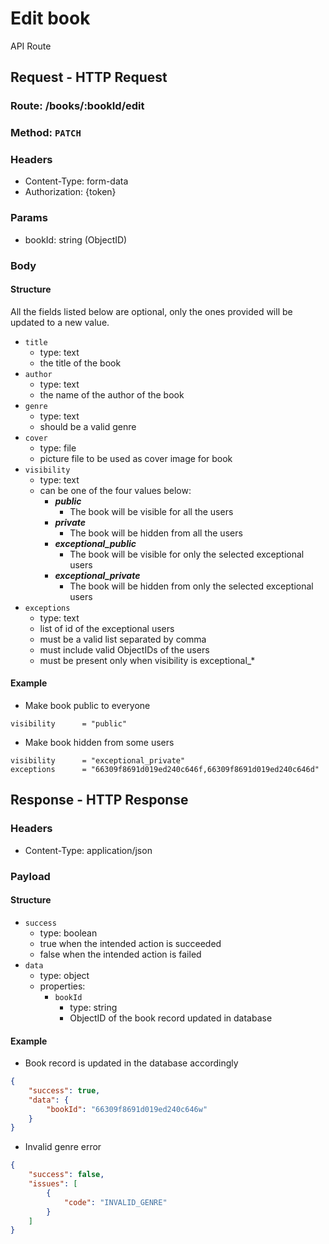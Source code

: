 # Edit book
API Route

## Request - HTTP Request
### Route: /books/:bookId/edit
### Method: `PATCH`
### Headers
- Content-Type: form-data
- Authorization: {token}
### Params
- bookId: string (ObjectID)
### Body
#### Structure
All the fields listed below are optional, only the ones provided will be updated to a new value.
- `title`
  - type: text
  - the title of the book
- `author`
  - type: text
  - the name of the author of the book
- `genre`
  - type: text
  - should be a valid genre
- `cover`
  - type: file
  - picture file to be used as cover image for book
- `visibility`
  - type: text
  - can be one of the four values below:
    - ***public***
      - The book will be visible for all the users
    - ***private***
      - The book will be hidden from all the users
    - ***exceptional_public***
      - The book will be visible for only the selected exceptional users
    - ***exceptional_private***
      - The book will be hidden from only the selected exceptional users
- `exceptions`
  - type: text
  - list of id of the exceptional users
  - must be a valid list separated by comma
  - must include valid ObjectIDs of the users
  - must be present only when visibility is exceptional_*
#### Example
- Make book public to everyone
```form-data
visibility      = "public"
```
- Make book hidden from some users
```form-data
visibility      = "exceptional_private"
exceptions      = "66309f8691d019ed240c646f,66309f8691d019ed240c646d"
```

## Response - HTTP Response
### Headers
- Content-Type: application/json
### Payload
#### Structure
- `success`
  - type: boolean
  - true when the intended action is succeeded
  - false when the intended action is failed
- `data`
  - type: object
  - properties:
    - `bookId`
      - type: string
      - ObjectID of the book record updated in database
#### Example
- Book record is updated in the database accordingly
```json
{
    "success": true,
    "data": {
        "bookId": "66309f8691d019ed240c646w"
    }
}
```
- Invalid genre error
```json
{
    "success": false,
    "issues": [
        {
            "code": "INVALID_GENRE"
        }
    ]
}
```